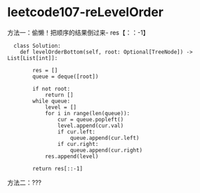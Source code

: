 # leetcode107-reLevelOrder


方法一：偷懒！把顺序的结果倒过来- res【：：-1】

      class Solution:
        def levelOrderBottom(self, root: Optional[TreeNode]) -> List[List[int]]:

            res = []
            queue = deque([root])

            if not root:
                return []
            while queue:
                level = []
                for i in range(len(queue)):
                    cur = queue.popleft()
                    level.append(cur.val)
                    if cur.left:
                        queue.append(cur.left)
                    if cur.right:
                        queue.append(cur.right)
                res.append(level)

            return res[::-1]

方法二：???
